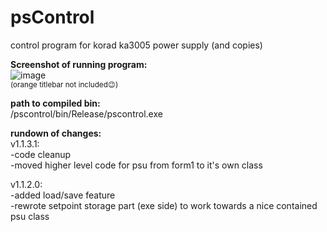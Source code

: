 # psControl
control program for korad ka3005 power supply (and copies)

**Screenshot of running program:**<br>
![image](https://user-images.githubusercontent.com/10982994/80310768-b0fac200-87dc-11ea-82cc-c1a6be70eece.png)<br>
<sup>(orange titlebar not included😉)</sup>

**path to compiled bin:**<br>
/pscontrol/bin/Release/pscontrol.exe

**rundown of changes:**<br>
v1.1.3.1:<br>
-code cleanup<br>
-moved higher level code for psu from form1 to it's own class

v1.1.2.0:<br>
-added load/save feature<br>
-rewrote setpoint storage part (exe side) to work towards a nice contained psu class
